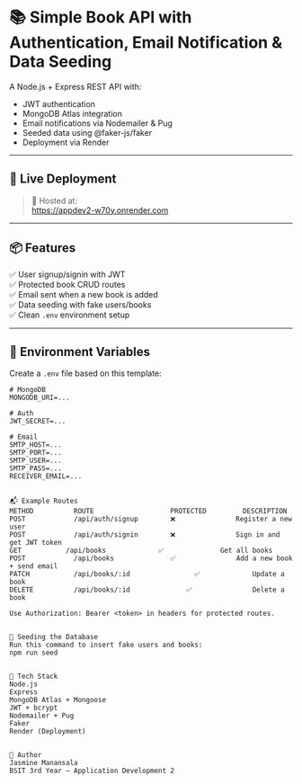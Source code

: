 # 📚 Simple Book API with Authentication, Email Notification & Data Seeding

A Node.js + Express REST API with:
- JWT authentication
- MongoDB Atlas integration
- Email notifications via Nodemailer & Pug
- Seeded data using @faker-js/faker
- Deployment via Render

---

## 🚀 Live Deployment

> 🔗 Hosted at:  
https://appdev2-w70y.onrender.com

---

## 📦 Features

✅ User signup/signin with JWT  
✅ Protected book CRUD routes  
✅ Email sent when a new book is added  
✅ Data seeding with fake users/books  
✅ Clean `.env` environment setup  

---

## 🔐 Environment Variables

Create a `.env` file based on this template:

```env
# MongoDB
MONGODB_URI=...

# Auth
JWT_SECRET=...

# Email
SMTP_HOST=...
SMTP_PORT=...
SMTP_USER=...
SMTP_PASS=...
RECEIVER_EMAIL=...


📬 Example Routes
METHOD	        ROUTE	                PROTECTED	      DESCRIPTION
POST	        /api/auth/signup	    ❌	            Register a new user
POST	        /api/auth/signin	    ❌	            Sign in and get JWT token
GET	          /api/books	         ✅	            Get all books
POST	        /api/books	            ✅	            Add a new book + send email
PATCH	        /api/books/:id	              ✅	            Update a book
DELETE	        /api/books/:id	            ✅	            Delete a book

Use Authorization: Bearer <token> in headers for protected routes.


🧪 Seeding the Database
Run this command to insert fake users and books:
npm run seed


📁 Tech Stack
Node.js
Express
MongoDB Atlas + Mongoose
JWT + bcrypt
Nodemailer + Pug
Faker
Render (Deployment)


👤 Author
Jasmine Manansala
BSIT 3rd Year — Application Development 2
